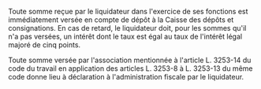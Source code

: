 Toute somme reçue par le liquidateur dans l'exercice de ses fonctions est immédiatement versée en compte de dépôt à la Caisse des dépôts et consignations. En cas de retard, le liquidateur doit, pour les sommes qu'il n'a pas versées, un intérêt dont le taux est égal au taux de l'intérêt légal majoré de cinq points.

Toute somme versée par l'association mentionnée à l'article L. 3253-14 du code du travail en application des articles L. 3253-8 à L. 3253-13 du même code donne lieu à déclaration à l'administration fiscale par le liquidateur.
